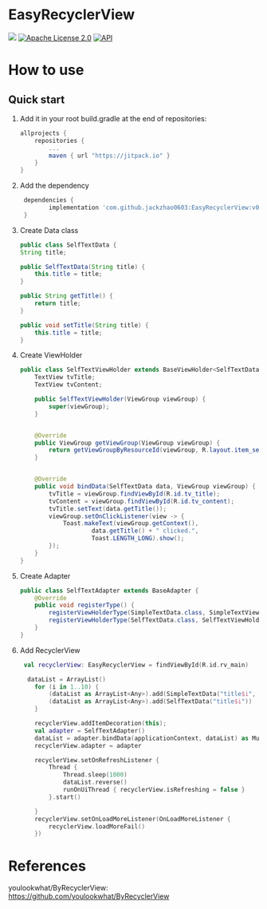 # EasyRecyclerView
[![](https://jitpack.io/v/jackzhao0603/EasyRecyclerView.svg)](https://jitpack.io/#jackzhao0603/EasyRecyclerView)
[![Apache License 2.0][1]][2]
[![API][3]][4]

# How to use
## Quick start
1. Add it in your root build.gradle at the end of repositories:

    ```gradle
    allprojects {
        repositories {
            ...
            maven { url "https://jitpack.io" }
        }
    }
    ```
2. Add the dependency
    ```gradle
     dependencies {
	        implementation 'com.github.jackzhao0603:EasyRecyclerView:v0.1.3'
	 }

    ```
3.  Create Data class
    ```java
    public class SelfTextData {
    String title;

    public SelfTextData(String title) {
        this.title = title;
    }

    public String getTitle() {
        return title;
    }

    public void setTitle(String title) {
        this.title = title;
    }
    ```
4. Create ViewHolder
    ```java
    public class SelfTextViewHolder extends BaseViewHolder<SelfTextData> {
        TextView tvTitle;
        TextView tvContent;

        public SelfTextViewHolder(ViewGroup viewGroup) {
            super(viewGroup);
        }


        @Override
        public ViewGroup getViewGroup(ViewGroup viewGroup) {
            return getViewGroupByResourceId(viewGroup, R.layout.item_self_text);
        }


        @Override
        public void bindData(SelfTextData data, ViewGroup viewGroup) {
            tvTitle = viewGroup.findViewById(R.id.tv_title);
            tvContent = viewGroup.findViewById(R.id.tv_content);
            tvTitle.setText(data.getTitle());
            viewGroup.setOnClickListener(view -> {
                Toast.makeText(viewGroup.getContext(),
                        data.getTitle() + " clicked.",
                        Toast.LENGTH_LONG).show();
            });
        }
    }
    ```

5. Create Adapter
    ```java
    public class SelfTextAdapter extends BaseAdapter {
        @Override
        public void registerType() {
            registerViewHolderType(SimpleTextData.class, SimpleTextViewHolder.class);
            registerViewHolderType(SelfTextData.class, SelfTextViewHolder.class);
        }
    }
    ```

6. Add RecyclerView
    ```kotlin
     val recyclerView: EasyRecyclerView = findViewById(R.id.rv_main)

      dataList = ArrayList()
        for (i in 1..10) {
            (dataList as ArrayList<Any>).add(SimpleTextData("title$i", "context$i"))
            (dataList as ArrayList<Any>).add(SelfTextData("title$i"))
        }

        recyclerView.addItemDecoration(this);
        val adapter = SelfTextAdapter()
        dataList = adapter.bindData(applicationContext, dataList) as MutableList<Any>
        recyclerView.adapter = adapter

        recyclerView.setOnRefreshListener {
            Thread {
                Thread.sleep(1000)
                dataList.reverse()
                runOnUiThread { recyclerView.isRefreshing = false }
            }.start()

        }
        recyclerView.setOnLoadMoreListener(OnLoadMoreListener {
            recyclerView.loadMoreFail() 
        })

    ```


# References
youlookwhat/ByRecyclerView: https://github.com/youlookwhat/ByRecyclerView


[1]:https://img.shields.io/:License-Apache%202.0-blue.svg
[2]:https://www.apache.org/licenses/LICENSE-2.0.html
[3]:https://img.shields.io/badge/API-14%2B-red.svg?style=flat
[4]:https://android-arsenal.com/api?level=16